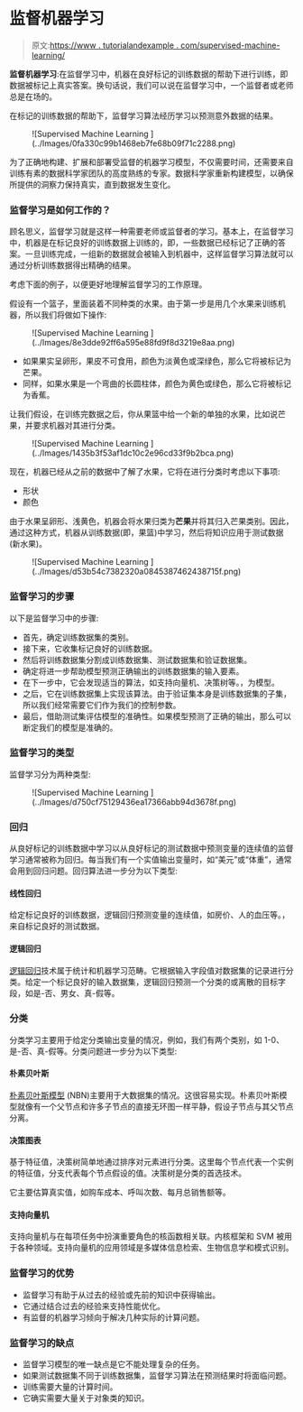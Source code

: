 # 监督机器学习

> 原文:[https://www . tutorialandexample . com/supervised-machine-learning/](https://www.tutorialandexample.com/supervised-machine-learning/)

**监督机器学习**:在监督学习中，机器在良好标记的训练数据的帮助下进行训练，即数据被标记上真实答案。换句话说，我们可以说在监督学习中，一个监督者或老师总是在场的。

在标记的训练数据的帮助下，监督学习算法经历学习以预测意外数据的结果。

<figure class="wp-block-image size-large">![Supervised Machine Learning ](../Images/0fa330c99b1468eb7fe68b09f71c2288.png)</figure>

为了正确地构建、扩展和部署受监督的机器学习模型，不仅需要时间，还需要来自训练有素的数据科学家团队的高度熟练的专家。数据科学家重新构建模型，以确保所提供的洞察力保持真实，直到数据发生变化。

### 监督学习是如何工作的？

顾名思义，监督学习就是这样一种需要老师或监督者的学习。基本上，在监督学习中，机器是在标记良好的训练数据上训练的，即，一些数据已经标记了正确的答案。一旦训练完成，一组新的数据就会被输入到机器中，这样监督学习算法就可以通过分析训练数据得出精确的结果。

考虑下面的例子，以便更好地理解监督学习的工作原理。

假设有一个篮子，里面装着不同种类的水果。由于第一步是用几个水果来训练机器，所以我们将做如下操作:

<figure class="wp-block-image size-large">![Supervised Machine Learning ](../Images/8e3dde92ff6a595e88fd9f8d3219e8aa.png)</figure>

*   如果果实呈卵形，果皮不可食用，颜色为淡黄色或深绿色，那么它将被标记为芒果。
*   同样，如果水果是一个弯曲的长圆柱体，颜色为黄色或绿色，那么它将被标记为香蕉。

让我们假设，在训练完数据之后，你从果篮中给一个新的单独的水果，比如说芒果，并要求机器对其进行分类。

<figure class="wp-block-image size-large">![Supervised Machine Learning ](../Images/1435b3f53af1dc10c2e96cd33f9b2bca.png)</figure>

现在，机器已经从之前的数据中了解了水果，它将在进行分类时考虑以下事项:

*   形状
*   颜色

由于水果呈卵形、浅黄色，机器会将水果归类为**芒果**并将其归入芒果类别。因此，通过这种方式，机器从训练数据(即，果篮)中学习，然后将知识应用于测试数据(新水果)。

<figure class="wp-block-image size-large">![Supervised Machine Learning ](../Images/d53b54c7382320a0845387462438715f.png)</figure>

### 监督学习的步骤

以下是监督学习中的步骤:

*   首先，确定训练数据集的类别。
*   接下来，它收集标记良好的训练数据。
*   然后将训练数据集分割成训练数据集、测试数据集和验证数据集。
*   确定将进一步帮助模型预测正确输出的训练数据集的输入要素。
*   在下一步中，它会发现适当的算法，如支持向量机、决策树等。，为模型。
*   之后，它在训练数据集上实现该算法。由于验证集本身是训练数据集的子集，所以我们经常需要它们作为我们的控制参数。
*   最后，借助测试集评估模型的准确性。如果模型预测了正确的输出，那么可以断定我们的模型是准确的。

### 监督学习的类型

监督学习分为两种类型:

<figure class="wp-block-image size-large">![Supervised Machine Learning ](../Images/d750cf75129436ea17366abb94d3678f.png)</figure>

### 回归

从良好标记的训练数据中学习以从良好标记的测试数据中预测变量的连续值的监督学习通常被称为回归。每当我们有一个实值输出变量时，如“美元”或“体重”，通常会用到回归问题。回归算法进一步分为以下类型:

#### 线性回归

给定标记良好的训练数据，逻辑回归预测变量的连续值，如房价、人的血压等。，来自标记良好的测试数据。

#### 逻辑回归

[逻辑回归](https://www.tutorialandexample.com/logistic-regression/)技术属于统计和机器学习范畴。它根据输入字段值对数据集的记录进行分类。给定一个标记良好的输入数据集，逻辑回归预测一个分类的或离散的目标字段，如是-否、男女、真-假等。

### 分类

分类学习主要用于给定分类输出变量的情况，例如，我们有两个类别，如 1-0、是-否、真-假等。分类问题进一步分为以下类型:

#### 朴素贝叶斯

[朴素贝叶斯模型](https://www.tutorialandexample.com/naive-bayes-algorithm-in-machine-learning/) (NBN)主要用于大数据集的情况。这很容易实现。朴素贝叶斯模型就像有一个父节点和许多子节点的直接无环图一样平静，假设子节点与其父节点分离。

#### 决策图表

基于特征值，决策树简单地通过排序对元素进行分类。这里每个节点代表一个实例的特征值，分支代表每个节点假设的值。决策树是分类的首选技术。

它主要估算真实值，如购车成本、呼叫次数、每月总销售额等。

#### 支持向量机

支持向量机与在每项任务中扮演重要角色的核函数相关联。内核框架和 SVM 被用于各种领域。支持向量机的应用领域是多媒体信息检索、生物信息学和模式识别。

### 监督学习的优势

*   监督学习有助于从过去的经验或先前的知识中获得输出。
*   它通过结合过去的经验来支持性能优化。
*   有监督的机器学习倾向于解决几种实际的计算问题。

### 监督学习的缺点

*   监督学习模型的唯一缺点是它不能处理复杂的任务。
*   如果测试数据集不同于训练数据集，监督学习算法在预测结果时将面临问题。
*   训练需要大量的计算时间。
*   它确实需要大量关于对象类的知识。